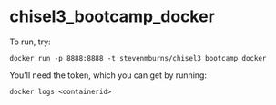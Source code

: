 # chisel3_bootcamp_docker

To run, try:

````
docker run -p 8888:8888 -t stevenmburns/chisel3_bootcamp_docker
````

You'll need the token, which you can get by running:
````
docker logs <containerid>
````
